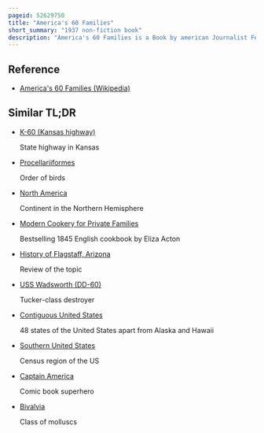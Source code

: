 ```yaml
---
pageid: 52629750
title: "America's 60 Families"
short_summary: "1937 non-fiction book"
description: "America's 60 Families is a Book by american Journalist Ferdinand Lundberg published by vanguard Press in 1937. It is an argumentative Analysis of Wealth and Class in the united States and how they are leveraged specifically by what the Author contends is a plutocratic Circle composed of a tightly interlinked Group of 60 Families."
---
```


## Reference

- [America's 60 Families (Wikipedia)](https://en.wikipedia.org/?curid=52629750)

## Similar TL;DR

- [K-60 (Kansas highway)](/tldr/en/k-60-kansas-highway)

  State highway in Kansas

- [Procellariiformes](/tldr/en/procellariiformes)

  Order of birds

- [North America](/tldr/en/north-america)

  Continent in the Northern Hemisphere

- [Modern Cookery for Private Families](/tldr/en/modern-cookery-for-private-families)

  Bestselling 1845 English cookbook by Eliza Acton

- [History of Flagstaff, Arizona](/tldr/en/history-of-flagstaff-arizona)

  Review of the topic

- [USS Wadsworth (DD-60)](/tldr/en/uss-wadsworth-dd-60)

  Tucker-class destroyer

- [Contiguous United States](/tldr/en/contiguous-united-states)

  48 states of the United States apart from Alaska and Hawaii

- [Southern United States](/tldr/en/southern-united-states)

  Census region of the US

- [Captain America](/tldr/en/captain-america)

  Comic book superhero

- [Bivalvia](/tldr/en/bivalvia)

  Class of molluscs

